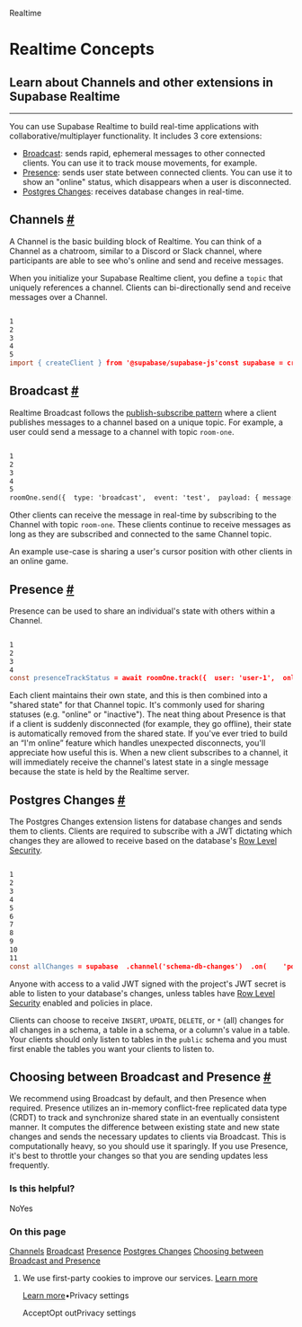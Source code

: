 Realtime

# Realtime Concepts

## Learn about Channels and other extensions in Supabase Realtime

* * *

You can use Supabase Realtime to build real-time applications with collaborative/multiplayer functionality. It includes 3 core extensions:

- [Broadcast](https://supabase.com/docs/guides/realtime/broadcast): sends rapid, ephemeral messages to other connected clients. You can use it to track mouse movements, for example.
- [Presence](https://supabase.com/docs/guides/realtime/presence): sends user state between connected clients. You can use it to show an "online" status, which disappears when a user is disconnected.
- [Postgres Changes](https://supabase.com/docs/guides/realtime/postgres-changes): receives database changes in real-time.

## Channels [\#](https://supabase.com/docs/guides/realtime/concepts\#channels)

A Channel is the basic building block of Realtime. You can think of a Channel as a chatroom, similar to a Discord or Slack channel, where participants are able to see who's online and send and receive messages.

When you initialize your Supabase Realtime client, you define a `topic` that uniquely references a channel. Clients can bi-directionally send and receive messages over a Channel.

```flex

1
2
3
4
5
import { createClient } from '@supabase/supabase-js'const supabase = createClient('https://<project>.supabase.co', '<your-anon-key>')const roomOne = supabase.channel('room-one') // set your topic here
```

## Broadcast [\#](https://supabase.com/docs/guides/realtime/concepts\#broadcast)

Realtime Broadcast follows the [publish-subscribe pattern](https://en.wikipedia.org/wiki/Publish%E2%80%93subscribe_pattern) where a client publishes messages to a channel based on a unique topic. For example, a user could send a message to a channel with topic `room-one`.

```flex

1
2
3
4
5
roomOne.send({  type: 'broadcast',  event: 'test',  payload: { message: 'hello, world' },})
```

Other clients can receive the message in real-time by subscribing to the Channel with topic `room-one`. These clients continue to receive messages as long as they are subscribed and connected to the same Channel topic.

An example use-case is sharing a user's cursor position with other clients in an online game.

## Presence [\#](https://supabase.com/docs/guides/realtime/concepts\#presence)

Presence can be used to share an individual's state with others within a Channel.

```flex

1
2
3
4
const presenceTrackStatus = await roomOne.track({  user: 'user-1',  online_at: new Date().toISOString(),})
```

Each client maintains their own state, and this is then combined into a "shared state" for that Channel topic. It's commonly used for sharing statuses (e.g. "online" or "inactive"). The neat thing about Presence is that if a client is suddenly disconnected (for example, they go offline), their state is automatically removed from the shared state. If you've ever tried to build an “I'm online” feature which handles unexpected disconnects, you'll appreciate how useful this is.
When a new client subscribes to a channel, it will immediately receive the channel's latest state in a single message because the state is held by the Realtime server.

## Postgres Changes [\#](https://supabase.com/docs/guides/realtime/concepts\#postgres-changes)

The Postgres Changes extension listens for database changes and sends them to clients. Clients are required to subscribe with a JWT dictating which changes they are allowed to receive based on the database's [Row Level Security](https://supabase.com/docs/guides/database/postgres/row-level-security).

```flex

1
2
3
4
5
6
7
8
9
10
11
const allChanges = supabase  .channel('schema-db-changes')  .on(    'postgres_changes',    {      event: '*',      schema: 'public',    },    (payload) => console.log(payload)  )  .subscribe()
```

Anyone with access to a valid JWT signed with the project's JWT secret is able to listen to your database's changes, unless tables have [Row Level Security](https://supabase.com/docs/guides/database/postgres/row-level-security) enabled and policies in place.

Clients can choose to receive `INSERT`, `UPDATE`, `DELETE`, or `*` (all) changes for all changes in a schema, a table in a schema, or a column's value in a table. Your clients should only listen to tables in the `public` schema and you must first enable the tables you want your clients to listen to.

## Choosing between Broadcast and Presence [\#](https://supabase.com/docs/guides/realtime/concepts\#choosing-between-broadcast-and-presence)

We recommend using Broadcast by default, and then Presence when required. Presence utilizes an in-memory conflict-free replicated data type (CRDT) to track and synchronize shared state in an eventually consistent manner. It computes the difference between existing state and new state changes and sends the necessary updates to clients via Broadcast. This is computationally heavy, so you should use it sparingly. If you use Presence, it's best to throttle your changes so that you are sending updates less frequently.

### Is this helpful?

NoYes

### On this page

[Channels](https://supabase.com/docs/guides/realtime/concepts#channels) [Broadcast](https://supabase.com/docs/guides/realtime/concepts#broadcast) [Presence](https://supabase.com/docs/guides/realtime/concepts#presence) [Postgres Changes](https://supabase.com/docs/guides/realtime/concepts#postgres-changes) [Choosing between Broadcast and Presence](https://supabase.com/docs/guides/realtime/concepts#choosing-between-broadcast-and-presence)

1. We use first-party cookies to improve our services. [Learn more](https://supabase.com/privacy#8-cookies-and-similar-technologies-used-on-our-european-services)



   [Learn more](https://supabase.com/privacy#8-cookies-and-similar-technologies-used-on-our-european-services)•Privacy settings





   AcceptOpt outPrivacy settings